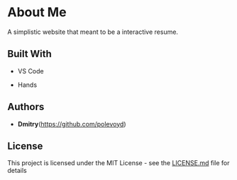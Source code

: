 # About Me

A simplistic website that meant to be a interactive resume.

## Built With

* VS Code

* Hands


## Authors

* **Dmitry**(https://github.com/polevoyd)


## License

This project is licensed under the MIT License - see the [LICENSE.md](LICENSE.md) file for details
